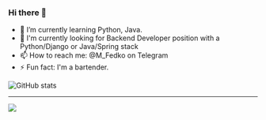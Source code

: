 ### Hi there 👋
- 🌱 I’m currently learning Python, Java.
- 🎯 I'm currently looking for Backend Developer position with a Python/Django or Java/Spring stack
- 📫 How to reach me: @M_Fedko on Telegram
- ⚡ Fun fact: I'm a bartender.


![GitHub stats](https://github-readme-stats.vercel.app/api?username=MrFedko&show_icons=true&theme=transparent)

__________

![](https://komarev.com/ghpvc/?username=MrFedko)

